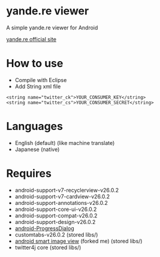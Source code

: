 # yande.re viewer
A simple yande.re viewer for Android

[yande.re official site](https://yande.re)

# How to use
* Compile with Eclipse
* Add String xml file
```
<string name="twitter_ck">YOUR_CONSUMER_KEY</string>
<string name="twitter_cs">YOUR_CONSUMER_SECRET</string>
```

# Languages
* English (default) (like machine translate)
* Japanese (native)

# Requires
* android-support-v7-recyclerview-v26.0.2
* android-support-v7-cardview-v26.0.2
* android-support-annotations-v26.0.2
* android-support-core-ui-v26.0.2
* android-support-compat-v26.0.2
* android-support-design-v26.0.2
* [android-ProgressDialog](https://github.com/sugtao4423/android-ProgressDialog)
* customtabs-v26.0.2 (stored libs/)
* [android smart image view](https://github.com/sugtao4423/android-smart-image-view) (forked me) (stored libs/)
* twitter4j core (stored libs/)

